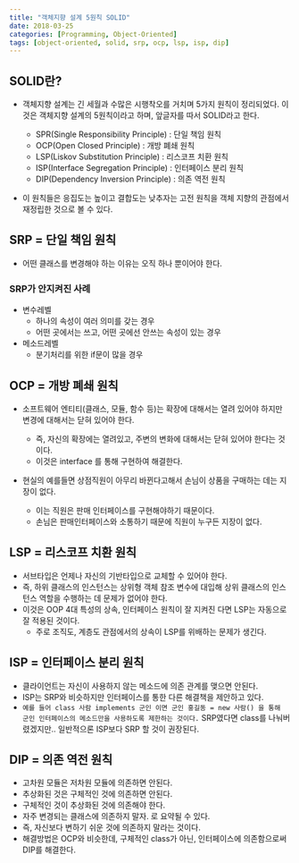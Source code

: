 ```yaml
---
title: "객체지향 설계 5원칙 SOLID"
date: 2018-03-25
categories: [Programming, Object-Oriented]
tags: [object-oriented, solid, srp, ocp, lsp, isp, dip]
---
```


## SOLID란?

- 객체지향 설계는 긴 세월과 수많은 시행착오를 거치며 5가지 원칙이 정리되었다. 이것은 객체지향 설계의 5원칙이라고 하며, 앞글자를 따서 SOLID라고 한다.
  - SPR(Single Responsibility Principle) : 단일 책임 원칙
  - OCP(Open Closed Principle) : 개방 폐쇄 원칙
  - LSP(Liskov Substitution Principle) : 리스코프 치환 원칙
  - ISP(Interface Segregation Principle) : 인터페이스 분리 원칙
  - DIP(Dependency Inversion Principle) : 의존 역전 원칙

- 이 원칙들은 응집도는 높이고 결합도는 낮추자는 고전 원칙을 객체 지향의 관점에서 재정립한 것으로 볼 수 있다.

## SRP = 단일 책임 원칙

- 어떤 클래스를 변경해야 하는 이유는 오직 하나 뿐이어야 한다.

### SRP가 안지켜진 사례

- 변수레벨
  - 하나의 속성이 여러 의미를 갖는 경우
  - 어떤 곳에서는 쓰고, 어떤 곳에선 안쓰는 속성이 있는 경우
- 메소드레벨
  - 분기처리를 위한 if문이 많을 경우

## OCP = 개방 폐쇄 원칙

- 소프트웨어 엔티티(클래스, 모듈, 함수 등)는 확장에 대해서는 열려 있어야 하지만 변경에 대해서는 닫혀 있어야 한다.
  - 즉, 자신의 확장에는 열려있고, 주변의 변화에 대해서는 닫혀 있어야 한다는 것이다.
  - 이것은 interface 를 통해 구현하여 해결한다.

- 현실의 예를들면 상점직원이 아무리 바뀐다고해서 손님이 상품을 구매하는 데는 지장이 없다.
  - 이는 직원은 판매 인터페이스를 구현해야하기 때문이다.
  - 손님은 판매인터페이스와 소통하기 때문에 직원이 누구든 지장이 없다.

## LSP = 리스코프 치환 원칙

- 서브타입은 언제나 자신의 기반타입으로 교체할 수 있어야 한다.
- 즉, 하위 클래스의 인스턴스는 상위형 객체 참조 변수에 대입해 상위 클래스의 인스턴스 역할을 수행하는 데 문제가 없어야 한다.
- 이것은 OOP 4대 특성의 상속, 인터페이스 원칙이 잘 지켜진 다면 LSP는 자동으로 잘 적용된 것이다.
  - 주로 조직도, 계층도 관점에서의 상속이 LSP를 위배하는 문제가 생긴다.

## ISP = 인터페이스 분리 원칙

- 클라이언트는 자신이 사용하지 않는 메소드에 의존 관계를 맺으면 안된다.
- ISP는 SRP와 비슷하지만 인터페이스를 통한 다른 해결책을 제안하고 있다.
- `예를 들어 class 사람 implements 군인 이면 군인 홍길동 = new 사람() 을 통해 군인 인터페이스의 메소드만을 사용하도록 제한하는 것이다.` SRP였다면 class를 나눠버렸겠지만.. 일반적으론 ISP보다 SRP 할 것이 권장된다.

## DIP = 의존 역전 원칙

- 고차원 모듈은 저차원 모듈에 의존하면 안된다.
- 추상화된 것은 구체적인 것에 의존하면 안된다.
- 구체적인 것이 추상화된 것에 의존해야 한다.
- 자주 변경되는 클래스에 의존하지 말자. 로 요약될 수 있다.
- 즉, 자신보다 변하기 쉬운 것에 의존하지 말라는 것이다.
- 해결방법은 OCP와 비슷한데, 구체적인 class가 아닌, 인터페이스에 의존함으로써 DIP를 해결한다.